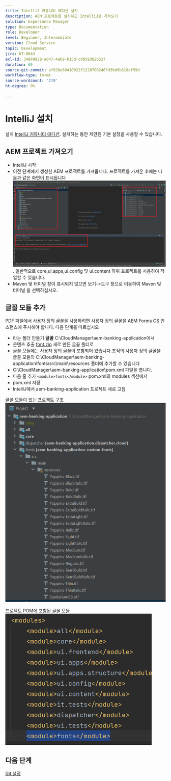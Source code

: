 ```yaml
---
title: IntelliJ 커뮤니티 에디션 설치
description: AEM 프로젝트를 설치하고 IntelliJ로 가져오기
solution: Experience Manager
type: Documentation
role: Developer
level: Beginner, Intermediate
version: Cloud Service
topic: Development
jira: KT-8843
exl-id: 34840d28-ad47-4a69-b15d-cd9593626527
duration: 65
source-git-commit: af928e60410022f12207082467d3bd9b818af59d
workflow-type: tm+mt
source-wordcount: '219'
ht-degree: 0%

---
```


# IntelliJ 설치

설치 [IntelliJ 커뮤니티 에디션](https://www.jetbrains.com/idea/download/#section=windows). 설치하는 동안 제안된 기본 설정을 사용할 수 있습니다.

## AEM 프로젝트 가져오기

* IntelliJ 시작
* 이전 단계에서 생성한 AEM 프로젝트를 가져옵니다. 프로젝트를 가져온 후에는 다음과 같은 화면이 표시됩니다 ![aem-banking-app](assets/aem-banking-app.png). 일반적으로 core,ui.apps,ui.config 및 ui.content 하위 프로젝트를 사용하여 작업할 수 있습니다.
* Maven 및 터미널 창이 표시되지 않으면 보기->도구 창으로 이동하여 Maven 및 터미널 을 선택하십시오.

## 글꼴 모듈 추가

PDF 파일에서 사용자 정의 글꼴을 사용하려면 사용자 정의 글꼴을 AEM Forms CS 인스턴스에 푸시해야 합니다. 다음 단계를 따르십시오

* 라는 폴더 만들기 **글꼴** C:\CloudManager\aem-banking-application에서
* 콘텐츠 추출 [font.zip](assets/fonts.zip) 새로 만든 글꼴 폴더로
* 글꼴 모듈에는 사용자 정의 글꼴이 포함되어 있습니다.조직의 사용자 정의 글꼴을 글꼴 모듈의 C:\CloudManager\aem-banking-application\fonts\src\main\resources 폴더에 추가할 수 있습니다
* C:\CloudManager\aem-banking-application\pom.xml 파일을 엽니다.
* 다음 줄 추가  ```<module>fonts</module>``` pom.xml의 modules 섹션에서
* pom.xml 저장
* IntelliJ에서 aem-banking-application 프로젝트 새로 고침

글꼴 모듈이 있는 프로젝트 구조
![fonts-module](assets/fonts-module.png)

프로젝트 POM에 포함된 글꼴 모듈
![fonts-pom](assets/fonts-module-pom.png)

## 다음 단계

[Git 설정](./setup-git.md)
